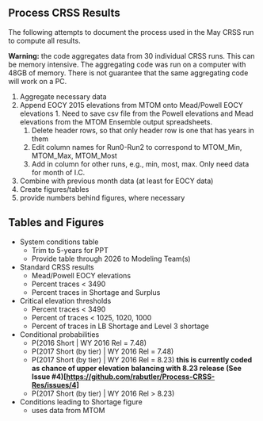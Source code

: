 ## Process CRSS Results

The following attempts to document the process used in the May CRSS run to compute all 
results. 

**Warning:** the code aggregates data from 30 individual CRSS runs. This can be memory intensive.
The aggregating code was run on a computer with 48GB of memory. There is not guarantee 
that the same aggregating code will work on a PC. 

1. Aggregate necessary data
  1. Append EOCY 2015 elevations from MTOM onto Mead/Powell EOCY elevations
    1. Need to save csv file from the Powell elevations and Mead elevations from the MTOM 
       Ensemble output spreadsheets.
      1. Delete header rows, so that only header row is one that has years in them
      1. Edit column names for Run0-Run2 to correspond to MTOM_Min, MTOM_Max, MTOM_Most
      1. Add in column for other runs, e.g., min, most, max. Only need data for month of I.C.
1. Combine with previous month data (at least for EOCY data)
1. Create figures/tables
  1. provide numbers behind figures, where necessary 
  
  
## Tables and Figures
  
* System conditions table
  * Trim to 5-years for PPT
  * Provide table through 2026 to Modeling Team(s)
* Standard CRSS results
  * Mead/Powell EOCY elevations
  * Percent traces < 3490 
  * Percent traces in Shortage and Surplus
* Critical elevation thresholds
  * Percent traces < 3490 
  * Percent of traces < 1025, 1020, 1000
  * Percent of traces in LB Shortage and Level 3 shortage
* Conditional probabilities
  * P(2016 Short | WY 2016 Rel = 7.48)
  * P(2017 Short (by tier) | WY 2016 Rel = 7.48)
  * P(2017 Short (by tier) | WY 2016 Rel = 8.23) **this is currently coded as chance of upper 
    elevation balancing with 8.23 release (See Issue #4)[https://github.com/rabutler/Process-CRSS-Res/issues/4]**
  * P(2017 Short (by tier) | WY 2016 Rel > 8.23)
* Conditions leading to Shortage figure
  * uses data from MTOM
	